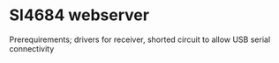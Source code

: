 # SI4684 webserver

Prerequirements; drivers for receiver, shorted circuit to allow USB serial connectivity
